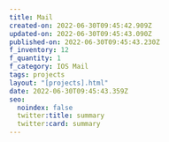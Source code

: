 ```yaml
---
title: Mail
created-on: 2022-06-30T09:45:42.909Z
updated-on: 2022-06-30T09:45:43.090Z
published-on: 2022-06-30T09:45:43.230Z
f_inventory: 12
f_quantity: 1
f_category: IOS Mail
tags: projects
layout: "[projects].html"
date: 2022-06-30T09:45:43.359Z
seo:
  noindex: false
  twitter:title: summary
  twitter:card: summary
---
```

